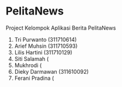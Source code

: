 # PelitaNews
Project Kelompok Aplikasi Berita PelitaNews
1. Tri Purwanto (311710614)
2. Arief Muhsin (311710593)
3. Lilis Hartini (311710129)
4. Siti Salamah (
5. Mukhrodi (
6. Dieky Darmawan (311610092)
7. Ferani Pradina (
